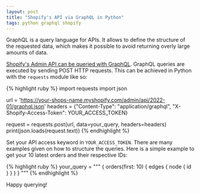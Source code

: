 ```yaml
---
layout: post
title: "Shopify's API via GraphQL in Python"
tags: python graphql shopify
---
```


GraphQL is a query language for APIs. It allows to define the structure of the requested data, which makes it possible to avoid returning overly large amounts of data.

[Shopify's Admin API can be queried with GraphQL](https://shopify.dev/api/admin-graphql#top). GraphQL queries are executed by sending POST HTTP requests. This can be achieved in Python with the `requests` module like so:

{% highlight ruby %}
import requests
import json

url = 'https://your-shops-name.myshopify.com/admin/api/2022-01/graphql.json'
headers = {"Content-Type": "application/graphql",
           "X-Shopify-Access-Token": YOUR_ACCESS_TOKEN}

request = requests.post(url, data=your_query, headers=headers)
print(json.loads(request.text))
{% endhighlight %}

Set your API access keyword in `YOUR_ACCESS_TOKEN`. There are many examples given on how to structure the queries. Here is a simple example to get your 10 latest orders and their respective IDs:

{% highlight ruby %}
your_query = """
{
  orders(first: 10) {
    edges {
      node {
        id
      }
    }
  }
}
"""
{% endhighlight %}

Happy querying!
